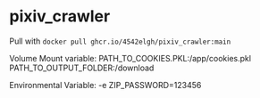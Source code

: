 # pixiv_crawler
Pull with `docker pull ghcr.io/4542elgh/pixiv_crawler:main`

Volume Mount variable:
PATH_TO_COOKIES.PKL:/app/cookies.pkl
PATH_TO_OUTPUT_FOLDER:/download

Environmental Variable:
-e ZIP_PASSWORD=123456
